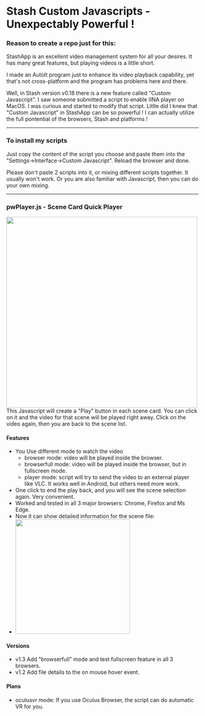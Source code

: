# Stash Custom Javascripts - Unexpectably Powerful !
<p>
 
### Reason to create a repo just for this:
 
StashApp is an excellent video management system for all your desires. It has many great features, but playing videos is a little short.<p>
I made an AutoIt program just to enhance its video playback capability, yet that's not cross-platform and the program has problems here and there.<p>
Well, in Stash version v0.18 there is a new feature called "Custom Javascript". I saw someone submitted a script to enable IINA player on MacOS. I was curious and started to modify that script. Little did I knew that "Custom Javascript" in StashApp can be so powerful ! I can actually utilize the full pontential of the browsers, Stash and platforms !<p>

-----

### To install my scripts
Just copy the content of the script you choose and paste them into the "Settings->Interface->Custom Javascript". Reload the browser and done.<p>
Please don't paste 2 scripts into it, or mixing different scripts together. It usually won't work. Or you are also familiar with Javascript, then you can do your own mixing.

-----

### pwPlayer.js - Scene Card Quick Player
 <img src="https://user-images.githubusercontent.com/22040708/211264163-5f25f566-8217-4334-9df6-ca742a5e92c5.png" width=500 /> <br>
This Javascript will create a "Play" button in each scene card. You can click on it and the video for that scene will be played right away. Click on the video again, then you are back to the scene list.
#### Features
* You Use different mode to watch the video
  - browser mode: video will be played inside the browser.
  - browserfull mode: video will be played inside the browser, but in fullscreen mode.
  - player mode: script will try to send the video to an external player like VLC. It works well in Android, but others need more work.
* One click to end the play back, and you will see the scene selection again. Very convenient.
* Worked and tested in all 3 major browsers: Chrome, Firefox and Ms Edge.
* Now it can show detailed information for the scene file:
* <img src="https://user-images.githubusercontent.com/22040708/211918593-b30a6f0f-bf06-44b3-96dc-d5bf6599bce2.png" width=300 />
#### Versions
 - v1.3 Add "browserfull" mode and test fullscreen feature in all 3 browsers.
 - v1.2 Add file details to the on mouse hover event.
#### Plans
  - oculusvr mode: If you use Oculus Browser, the script can do automatic VR for you.
